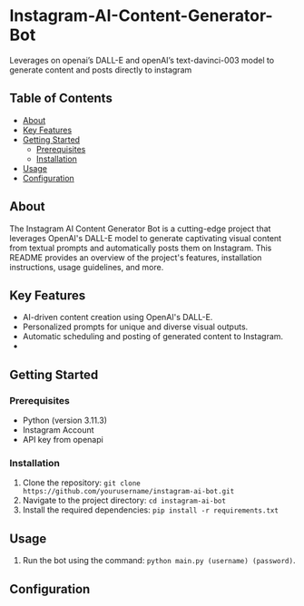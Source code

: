 # Instagram-AI-Content-Generator-Bot
Leverages on openai’s DALL-E and openAI’s text-davinci-003 model to generate content and posts directly to instagram 


## Table of Contents
- [About](#about)
- [Key Features](#key-features)
- [Getting Started](#getting-started)
  - [Prerequisites](#prerequisites)
  - [Installation](#installation)
- [Usage](#usage)
- [Configuration](#configuration)

## About
The Instagram AI Content Generator Bot is a cutting-edge project that leverages OpenAI's DALL-E model to generate captivating visual content from textual prompts and automatically posts them on Instagram. This README provides an overview of the project's features, installation instructions, usage guidelines, and more.

## Key Features
- AI-driven content creation using OpenAI's DALL-E.
- Personalized prompts for unique and diverse visual outputs.
- Automatic scheduling and posting of generated content to Instagram.
- 
## Getting Started
### Prerequisites
- Python (version 3.11.3)
- Instagram Account
- API key from openapi

### Installation
1. Clone the repository: `git clone https://github.com/yourusername/instagram-ai-bot.git`
2. Navigate to the project directory: `cd instagram-ai-bot`
3. Install the required dependencies: `pip install -r requirements.txt`

## Usage
1. Run the bot using the command: `python main.py (username) (password)`.

## Configuration
